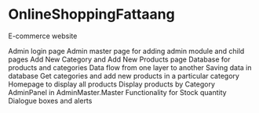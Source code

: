# OnlineShoppingFattaang
E-commerce website

Admin login page 
Admin master page for adding admin module and child pages
Add New Category and Add New Products page
Database for products and categories
Data flow from one layer to another
Saving data in database
Get categories and add new products in a particular category
Homepage to display all products
Display products by Category
AdminPanel in AdminMaster.Master
Functionality for Stock quantity
Dialogue boxes and alerts 
